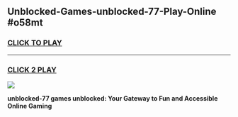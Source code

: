 
## Unblocked-Games-unblocked-77-Play-Online #o58mt
<h3>
<a href="https://news.freeplayer.one?title=unblocked-77&ref=3">CLICK TO PLAY</a></h3>
<hr>

<h3>
<a href="https://news.freeplayer.one?title=unblocked-77&ref=3">CLICK 2 PLAY</a>
  
</h3>

<a href="https://news.freeplayer.one?title=unblocked-77&ref=3"><img src="https://clearcache.store/games.png"></a>


**unblocked-77 games unblocked: Your Gateway to Fun and Accessible Online Gaming**
